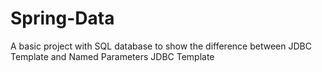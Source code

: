 # Spring-Data
A basic project with SQL database to show the difference between JDBC Template and Named Parameters JDBC Template
